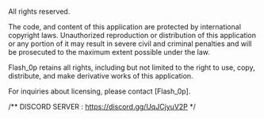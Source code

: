All rights reserved.

The code, and content of this application are protected by international copyright laws. Unauthorized reproduction or distribution of this application or any portion of it may result in severe civil and criminal penalties and will be prosecuted to the maximum extent possible under the law.

Flash_0p retains all rights, including but not limited to the right to use, copy, distribute, and make derivative works of this application.

For inquiries about licensing, please contact [Flash_0p].

/**
  DISCORD SERVER : https://discord.gg/UqJCjyuV2P
 */
